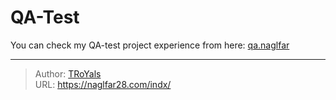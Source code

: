 # QA-Test


<!--more-->

You can check my QA-test project experience from here:
[qa.naglfar](https://qa.naglfar28.com)


---

> Author: [TRoYals](https://naglfar28.com)  
> URL: https://naglfar28.com/indx/  

